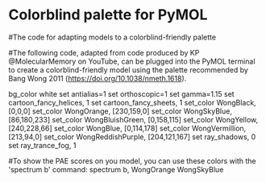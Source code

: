 # Colorblind palette for PyMOL
#The code for adapting models to a colorblind-friendly palette 

#The following code, adapted from code produced by KP @MolecularMemory on YouTube, can be plugged into the PyMOL terminal to create a colorblind-friendly model using the palette recommended by Bang Wong 2011 (https://doi.org/10.1038/nmeth.1618).

bg_color white
set antialias=1
set orthoscopic=1
set gamma=1.15
set cartoon_fancy_helices, 1
set cartoon_fancy_sheets, 1
set_color WongBlack, [0,0,0]
set_color WongOrange, [230,159,0]
set_color WongSkyBlue, [86,180,233]
set_color WongBluishGreen, [0,158,115]
set_color WongYellow, [240,228,66]
set_color WongBlue, [0,114,178]
set_color WongVermillion, [213,94,0]
set_color WongReddishPurple, [204,121,167]
set ray_shadows, 0
set ray_trance_fog, 1

#To show the PAE scores on you model, you can use these colors with the 'spectrum b' command:
spectrum b, WongOrange WongSkyBlue
